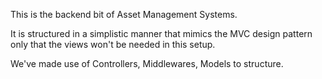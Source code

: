 This is the backend bit of Asset Management Systems.

It is structured in a simplistic manner that mimics the MVC design pattern only that the views won't be needed in this setup.

We've made use of Controllers, Middlewares, Models to structure.